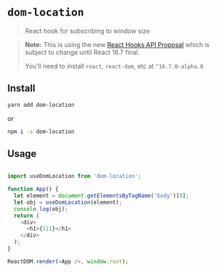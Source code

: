 # `dom-location`

> React hook for subscribing to window size

> **Note:** This is using the new [React Hooks API Proposal](https://reactjs.org/docs/hooks-intro.html)
> which is subject to change until React 16.7 final.
>
> You'll need to install `react`, `react-dom`, etc at `^16.7.0-alpha.0`

## Install

```sh
yarn add dom-location

```
or

```sh
npm i -s dom-location

```

## Usage

```js

import useDomLocation from 'dom-location';

function App() {
  let element = document.getElementsByTagName('body')[0];
  let obj = useDomLocation(element);
  console.log(obj);
  return (
    <div>
      <h1>{111}</h1>
    </div>
  );
}

ReactDOM.render(<App />, window.root);
```
